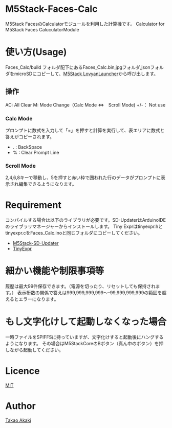 # M5Stack-Faces-Calc

 M5Stack FacesのCalculatorモジュールを利用した計算機です。
 Calculator for M5Stack Faces CaluculatorModule

# 使い方(Usage)
 Faces_Calc/build フォルダ配下にあるFaces_Calc.bin,jpgフォルダ,jsonフォルダをmicroSDにコピーして、[M5Stack LovyanLauncher](https://github.com/lovyan03/M5Stack_LovyanLauncher)から呼び出します。

 ## 操作
 AC: All Clear
 M: Mode Change（Calc Mode ⇔　Scroll Mode)
 +/-： Not use

 ### Calc Mode
 プロンプトに数式を入力して「=」を押すと計算を実行して、表エリアに数式と答えがコピーされます。
- . : BackSpace
- % : Clear Prompt Line

 ### Scroll Mode
 2,4,6,8キーで移動し、5を押すと赤い枠で囲われた行のデータがプロンプトに表示され編集できるようになります。

 # Requirement

 コンパイルする場合は以下のライブラリが必要です。SD-UpdaterはArduinoIDEのライブラリマネージャーからインストールします。
 Tiny Exprはtinyexpr.hとtinyexpr.cをFaces_Calc.inoと同じフォルダにコピーしてください。

 - [M5Stack-SD-Updater](https://github.com/tobozo/M5Stack-SD-Updater)
 - [TinyExpr](https://github.com/codeplea/tinyexpr)

# 細かい機能や制限事項等
履歴は最大99件保存できます。（電源を切ったり、リセットしても保持されます。）
表示桁数の関係で答えは999,999,999,999～-99,999,999,999の範囲を超えるとエラーになります。

# もし文字化けして起動しなくなった場合
一時ファイルをSPIFFSに持っていますが、文字化けすると起動後にハングするようになります。
その場合はM5StackCoreのBボタン（真ん中のボタン）を押しながら起動してください。


# Licence
[MIT](https://github.com/mongonta0716/M5Stack-Faces-Calc/blob/master/LICENSE)

# Author
[Takao Akaki](https://twitter.com/mongonta555)



